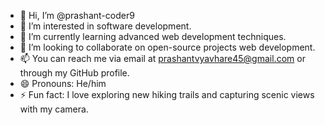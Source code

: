 - 👋 Hi, I’m @prashant-coder9
- 👀 I’m interested in software development.
- 🌱 I’m currently learning advanced web development techniques.
- 💞️  I’m looking to collaborate on open-source projects web development.
- 📫 You can reach me via email at prashantvyavhare45@gmail.com or through my GitHub profile.
- 😄 Pronouns: He/him
- ⚡ Fun fact: I love exploring new hiking trails and capturing scenic views with my camera.

<!---
prashant-coder9/prashant-coder9 is a ✨ special ✨ repository because its `README.md` (this file) appears on your GitHub profile.
You can click the Preview link to take a look at your changes.
--->
